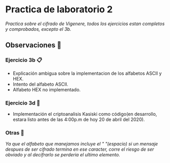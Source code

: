 # Practica de laboratorio 2

_Practica sobre el cifrado de Vigenere, todos los ejercicios estan completos y comprobados, excepto el 3b._


## Observaciones 🚀

### Ejercicio 3b 📋

* Explicación ambigua sobre la implementacion de los alfabetos ASCII y HEX.
* Intento del alfabeto ASCII.
* Alfabeto HEX no implementado.

### Ejercicio 3d 🔧

* Implementación el criptoanalisis Kasiski como código(en desarrollo, estara listo antes de las 4:00p.m de hoy 20 de abril del 2020).

### Otras 📙

_Ya que el alfabeto que manejamos incluye el " "(espacio) si un mensaje despues de ser cifrado termina en ese caracter, corre el riesgo de ser obviado y al decifrarlo se perderia el ultimo elemento._

